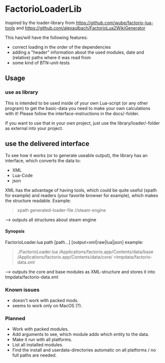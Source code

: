 FactorioLoaderLib
=================

Inspired by the loader-library from https://github.com/wube/factorio-lua-tools
and https://github.com/alexaulbach/FactorioLua2WikiGenerator

This has/will have the following features:
- correct loading in the order of the dependencies
- adding a "header" information about the used modules, date and (relative) paths where it was read from
- some kind of BTN-unit-tests

## Usage ##

### use as library ###
This is intended to be used inside of your own Lua-script (or any other program) to get the basic-data you need to make your own calculations with it!
Please follow the interface-instructions in the docs/-folder.

If you want to use that in your own project, just use the library/loader/-folder as external into your project.

## use the delivered interface ##

To see how it works (or to generate useable output), the library has an interface, which converts the data to:
- XML
- Lua-Code
- json

XML has the advantage of having tools, which could be quite useful (xpath for example) and readers (your favorite browser for example), which makes the structure readable. Example:

 > xpath generated-loader-file //steam-engine

--> outputs all structures about steam engine

#### Synopsis ####
FactorioLoader.lua path [path...] [output=xml|raw|lua|json]
example:

 > ./FactorioLoader.lua /Applications/factorio.app/Contents/data/base /Applications/factorio.app/Contents/data/core/ >tmpdata/factorio-data.xml

--> outputs the core and base modules as XML-structure and stores it into tmpdata/factorio-data.xml

### Known issues ###
- doesn't work with packed mods.
- seems to work only on MacOS (?).

### Planned ###
- Work with packed modules.
- Add arguments to see, which module adds which entity to the data.
- Make it run with all platforms.
- List all installed modules.
- Find the install and userdata-directories automatic on all platforms / no full paths are needed.
